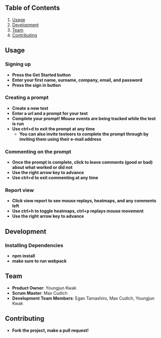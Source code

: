 ## Table of Contents

1. [Usage](#Usage)
1. [Development](#development)
1. [Team](#team)
1. [Contributing](#contributing)

## Usage

### Signing up
- __Press the Get Started button__
- __Enter your first name, surname, company, email, and password__
- __Press the sign in button__


### Creating a prompt
- __Create a new test__
- __Enter a url and a prompt for your test__
- __Complete your prompt! Mouse events are being tracked while the test is run__
- __Use ctrl+d to exit the prompt at any time__
  - __You can also invite testeers to complete the prompt through by inviting them using their e-mail address__

### Commenting on the prompt
- __Once the prompt is complete, click to leave comments (good or bad) about what worked or did not__
- __Use the right arrow key to advance__
- __Use ctrl+d to exit commenting at any time__

### Report view
- __Click view report to see mouse replays, heatmaps, and any comments left__
- __Use ctrl+h to toggle heatmaps, ctrl+p replays mouse movement__
- __Use the right arrow key to advance__



## Development

### Installing Dependencies
- __npm install__
- __make sure to run webpack__


## Team
- __Product Owner__: Youngjun Kwak
- __Scrum Master__: Max Cudich
- __Development Team Members__: Egan Tamashiro, Max Cudich, Youngjun Kwak


## Contributing
- __Fork the project, make a pull request!__